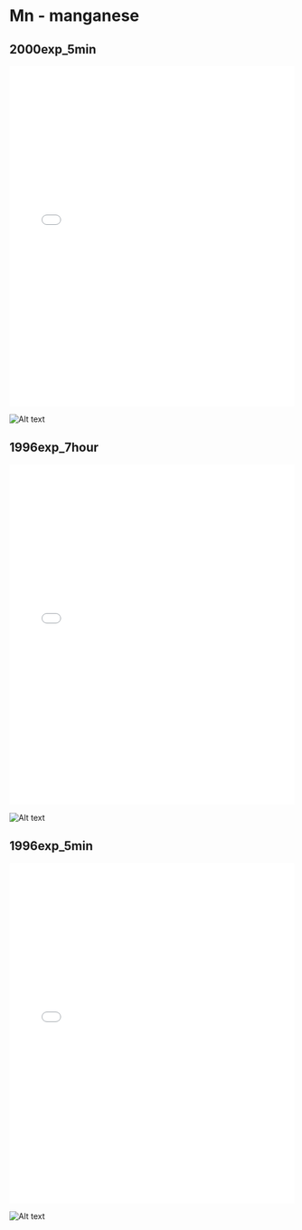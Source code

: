 # Mn - manganese

## 2000exp_5min

<iframe src="../Mn_2000exp_5min.html" width="100%" height="600px" frameborder="0"></iframe>

![Alt text](Mn_2000exp_5min.png)

## 1996exp_7hour

<iframe src="../Mn_1996exp_7hour.html" width="100%" height="600px" frameborder="0"></iframe>

![Alt text](Mn_1996exp_7hour.png)

## 1996exp_5min

<iframe src="../Mn_1996exp_5min.html" width="100%" height="600px" frameborder="0"></iframe>

![Alt text](Mn_1996exp_5min.png)

